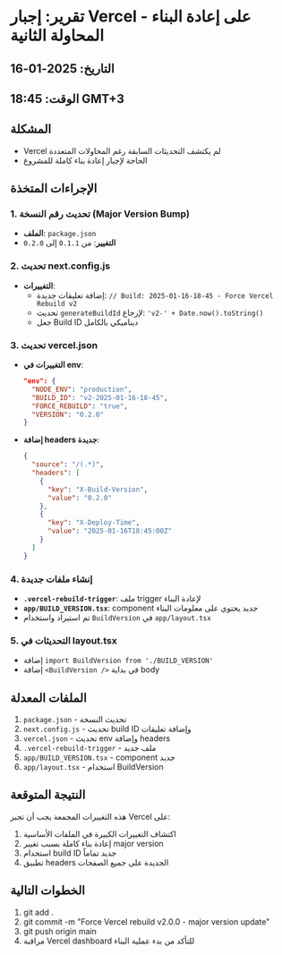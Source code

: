 # تقرير: إجبار Vercel على إعادة البناء - المحاولة الثانية

## التاريخ: 2025-01-16
## الوقت: 18:45 GMT+3

## المشكلة
- Vercel لم يكتشف التحديثات السابقة رغم المحاولات المتعددة
- الحاجة لإجبار إعادة بناء كاملة للمشروع

## الإجراءات المتخذة

### 1. تحديث رقم النسخة (Major Version Bump)
- **الملف**: `package.json`
- **التغيير**: من `0.1.1` إلى `0.2.0`

### 2. تحديث next.config.js
- **التغييرات**:
  - إضافة تعليقات جديدة: `// Build: 2025-01-16-18-45 - Force Vercel Rebuild v2`
  - تحديث `generateBuildId` لإرجاع: `'v2-' + Date.now().toString()`
  - جعل Build ID ديناميكي بالكامل

### 3. تحديث vercel.json
- **التغييرات في env**:
  ```json
  "env": {
    "NODE_ENV": "production",
    "BUILD_ID": "v2-2025-01-16-18-45",
    "FORCE_REBUILD": "true",
    "VERSION": "0.2.0"
  }
  ```
- **إضافة headers جديدة**:
  ```json
  {
    "source": "/(.*)",
    "headers": [
      {
        "key": "X-Build-Version",
        "value": "0.2.0"
      },
      {
        "key": "X-Deploy-Time",
        "value": "2025-01-16T18:45:00Z"
      }
    ]
  }
  ```

### 4. إنشاء ملفات جديدة
- **`.vercel-rebuild-trigger`**: ملف trigger لإعادة البناء
- **`app/BUILD_VERSION.tsx`**: component جديد يحتوي على معلومات البناء
- تم استيراد واستخدام `BuildVersion` في `app/layout.tsx`

### 5. التحديثات في layout.tsx
- إضافة `import BuildVersion from './BUILD_VERSION'`
- إضافة `<BuildVersion />` في بداية body

## الملفات المعدلة
1. `package.json` - تحديث النسخة
2. `next.config.js` - تحديث build ID وإضافة تعليقات
3. `vercel.json` - تحديث env وإضافة headers
4. `.vercel-rebuild-trigger` - ملف جديد
5. `app/BUILD_VERSION.tsx` - component جديد
6. `app/layout.tsx` - استخدام BuildVersion

## النتيجة المتوقعة
هذه التغييرات المجمعة يجب أن تجبر Vercel على:
1. اكتشاف التغييرات الكبيرة في الملفات الأساسية
2. إعادة بناء كاملة بسبب تغيير major version
3. استخدام build ID جديد تماماً
4. تطبيق headers الجديدة على جميع الصفحات

## الخطوات التالية
1. git add .
2. git commit -m "Force Vercel rebuild v2.0.0 - major version update"
3. git push origin main
4. مراقبة Vercel dashboard للتأكد من بدء عملية البناء 